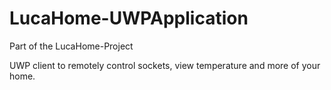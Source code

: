 # LucaHome-UWPApplication
Part of the LucaHome-Project

UWP client to remotely control sockets, view temperature and more of your home.
